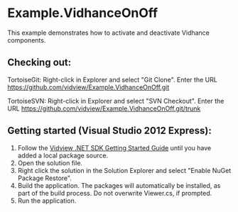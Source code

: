 Example.VidhanceOnOff
==============

This example demonstrates how to activate and deactivate Vidhance components.

Checking out:
-------------
TortoiseGit:
Right-click in Explorer and select "Git Clone". Enter the URL https://github.com/vidview/Example.VidhanceOnOff.git

TortoiseSVN:
Right-click in Explorer and select "SVN Checkout". Enter the URL https://github.com/vidview/Example.VidhanceOnOff.git/trunk

Getting started (Visual Studio 2012 Express):
-------------------------------------
1. Follow the [Vidview .NET SDK Getting Started Guide](https://aurora.imint.se/help/vidview/sdk/.net/Vidview%20.NET%20SDK%20Getting%20Started%20Guide.html) until you have added a local package source. 
2. Open the solution file.
3. Right click the solution in the Solution Explorer and select "Enable NuGet Package Restore".
4. Build the application. The packages will automatically be installed, as part of the build process. Do not overwrite Viewer.cs, if prompted. 
5. Run the application.